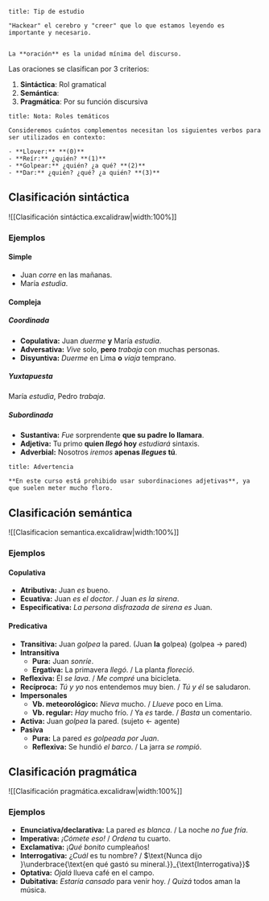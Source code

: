 ```ad-tip
title: Tip de estudio

"Hackear" el cerebro y "creer" que lo que estamos leyendo es importante y necesario.

```

```ad-definition

La **oración** es la unidad mínima del discurso.

```

Las oraciones se clasifican por 3 criterios:

1. **Sintáctica**: Rol gramatical
2. **Semántica**: 
3. **Pragmática**: Por su función discursiva

```ad-note
title: Nota: Roles temáticos

Consideremos cuántos complementos necesitan los siguientes verbos para ser utilizados en contexto:

- **Llover:** **(0)**
- **Reír:** ¿quién? **(1)**
- **Golpear:** ¿quién? ¿a qué? **(2)**
- **Dar:** ¿quién? ¿qué? ¿a quién? **(3)**

```

## Clasificación sintáctica

![[Clasificación sintáctica.excalidraw|width:100%]]

### Ejemplos

#### Simple

- Juan *corre* en las mañanas.
- María *estudia*.

#### Compleja

##### Coordinada

- **Copulativa:** Juan *duerme* **y** María *estudia*.
- **Adversativa:** *Vive* solo, **pero** *trabaja* con muchas personas.
- **Disyuntiva:** *Duerme* en Lima **o** *viaja* temprano.

##### Yuxtapuesta

María *estudia*, Pedro *trabaja*.

##### Subordinada

- **Sustantiva:** *Fue* sorprendente **que su padre lo llamara**.
- **Adjetiva:** Tu primo **quien *llegó* hoy** *estudiará* sintaxis.
- **Adverbial:** Nosotros *iremos* **apenas *llegues* tú**.

 ```ad-warning
title: Advertencia

**En este curso está prohibido usar subordinaciones adjetivas**, ya que suelen meter mucho floro.

```

## Clasificación semántica

![[Clasificacion semantica.excalidraw|width:100%]]

### Ejemplos

#### Copulativa

- **Atributiva:** Juan *es* bueno.
- **Ecuativa:** Juan *es el doctor*. / Juan *es la sirena*.
- **Especificativa:** *La persona disfrazada de sirena es* Juan.

#### Predicativa

- **Transitiva:** Juan *golpea* la pared. (Juan **la** golpea) (golpea $\to$ pared)
- **Intransitiva**
	- **Pura:** Juan *sonríe*.
	- **Ergativa:** La primavera *llegó*. / La planta *floreció*.
- **Reflexiva:** Él *se lava*. / *Me compré* una bicicleta. 
- **Recíproca:** *Tú y yo* nos entendemos muy bien. / *Tú y él* se saludaron.
- **Impersonales**
	- **Vb. meteorológico:** *Nieva* mucho. / *Llueve* poco en Lima.
	- **Vb. regular:** *Hay* mucho frío. / Ya *es* tarde. / *Basta* un comentario.
- **Activa:** Juan *golpea* la pared. (sujeto $\leftarrow$ agente)
- **Pasiva**
	- **Pura:** La pared *es golpeada por Juan*.
	- **Reflexiva:** Se hundió *el barco*. / La jarra *se rompió*.

## Clasificación pragmática

![[Clasificación pragmática.excalidraw|width:100%]]

### Ejemplos

- **Enunciativa/declarativa:** La pared *es blanca*. / La noche *no fue fría*.
- **Imperativa:** *¡Cómete eso!* / *Ordena* tu cuarto.
- **Exclamativa:** ¡*Qué bonito* cumpleaños!
- **Interrogativa:** ¿*Cuál* es tu nombre? / $\text{Nunca dijo }\underbrace{\text{en qué gastó su mineral.}}_{\text{Interrogativa}}$
- **Optativa:** *Ojalá* llueva café en el campo.
- **Dubitativa:** *Estaría cansado* para venir hoy. / *Quizá* todos aman la música.
